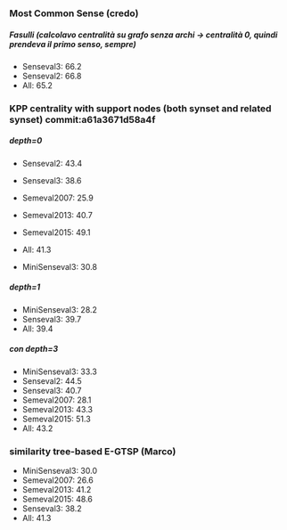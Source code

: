 ### Most Common Sense (credo)
##### Fasulli (calcolavo centralità su grafo senza archi -> centralità 0, quindi prendeva il primo senso, sempre)
* Senseval3: 66.2
* Senseval2: 66.8
* All: 65.2

### KPP centrality with support nodes (both synset and related synset) commit:a61a3671d58a4f
##### depth=0
* Senseval2: 43.4
* Senseval3: 38.6
* Semeval2007: 25.9
* Semeval2013: 40.7
* Semeval2015: 49.1
* All: 41.3

* MiniSenseval3: 30.8

##### depth=1
* MiniSenseval3: 28.2
* Senseval3: 39.7
* All: 39.4

##### con depth=3
* MiniSenseval3: 33.3
* Senseval2: 44.5
* Senseval3: 40.7
* Semeval2007: 28.1
* Semeval2013: 43.3
* Semeval2015: 51.3
* All: 43.2

### similarity tree-based E-GTSP (Marco)
* MiniSenseval3: 30.0
* Semeval2007: 26.6
* Semeval2013: 41.2
* Semeval2015: 48.6
* Senseval3: 38.2
* All: 41.3
